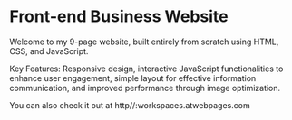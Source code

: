 # Front-end Business Website

Welcome to my 9-page website, built entirely from scratch using HTML, CSS, and JavaScript. 

Key Features: Responsive design, interactive JavaScript functionalities to enhance user engagement, simple layout for effective information communication, and improved performance through image optimization.

You can also check it out at http//:workspaces.atwebpages.com
